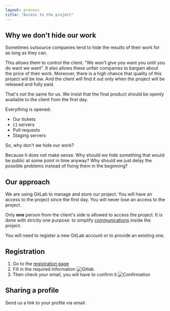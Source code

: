 ```yaml
---
layout: process
title: "Access to the project"
---
```


## Why we don't hide our work

Sometimes outsource companies tend to hide the results of their work
for as long as they can.

This allows them to control the client. "We won't give you want you until you do want we want".
It also allows these unfair companies to bargain about the price of their work.
Moreover, there is a high chance that quality of this project will be low.
And the client will find it out only when the project will be released and
fully paid.

That's not the same for us. We insist that the final product should be openly
available to the client from the first day.

Everything is opened:

- Our tickets
- `CI` servers
- Pull requests
- Staging servers

So, why don't we hide our work?

Because it does not make sense. Why should we hide something that would be
public at some point in time anyway? Why should we just delay the possible
problems instead of fixing them in the beginning?



## Our approach

We are using GitLab to manage and store our project.
You will have an access to the project since the first day.
You will never lose an access to the project.

Only **one** person from the client's side is allowed to access the project.
It is done with strictly one purpose: to simplify [communications](/meta/rsdp/communications)
inside the project.

You will need to register a new GitLab account or to provide an existing one.


## Registration

1. Go to the [registration page](https://gitlab.com/users/sign_in#register-pane)
2. Fill in the required information ![Gitlab](https://i.imgur.com/9395miH.png)
3. Then check your email, you will have to confirm it ![Confirmation](https://i.imgur.com/14FsNOb.png)


## Sharing a profile

Send us a link to your profile via email.
